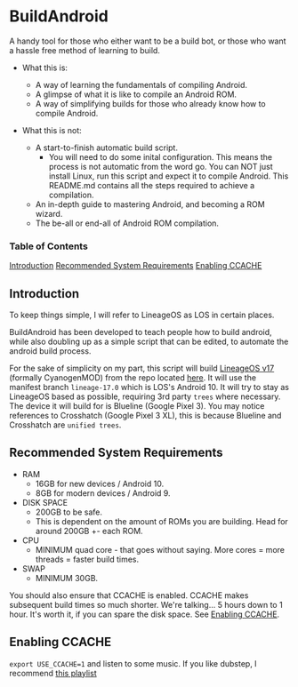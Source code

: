# BuildAndroid

A handy tool for those who either want to be a build bot, or those who want a hassle free method of learning to build.

* What this is:
  - A way of learning the fundamentals of compiling Android.
  - A glimpse of what it is like to compile an Android ROM.
  - A way of simplifying builds for those who already know how to compile Android.

* What this is not:
  - A start-to-finish automatic build script.
    - You will need to do some inital configuration. This means the process is not automatic from the word go. You can NOT just install Linux, run this script and expect it to compile Android. This README.md contains all the steps required to achieve a compilation.
  - An in-depth guide to mastering Android, and becoming a ROM wizard.
  - The be-all or end-all of Android ROM compilation.

### Table of Contents
[Introduction](#Introduction)
[Recommended System Requirements](#RecSysReq)
[Enabling CCACHE](#EnableCCACHE)

## Introduction <a name="Introduction"></a>

To keep things simple, I will refer to LineageOS as LOS in certain places.

BuildAndroid has been developed to teach people how to build android, while also doubling up as a simple script that can be edited, to automate the android build process.

For the sake of simplicity on my part, this script will build [LineageOS v17](https://lineageos.org/) (formally CyanogenMOD) from the repo located [here](https://github.com/lineageos). It will use the manifest branch `lineage-17.0` which is LOS's Android 10. It will try to stay as LineageOS based as possible, requiring 3rd party `trees` where necessary. The device it will build for is Blueline (Google Pixel 3). You may notice references to Crosshatch (Google Pixel 3 XL), this is because Blueline and Crosshatch are `unified trees`.

## Recommended System Requirements <a name="RecSysReq"></a>

* RAM
  - 16GB for new devices / Android 10.
  - 8GB for modern devices / Android 9.
* DISK SPACE
  - 200GB to be safe.
  - This is dependent on the amount of ROMs you are building. Head for around 200GB +- each ROM.
* CPU
  - MINIMUM quad core - that goes without saying. More cores = more threads = faster build times.
* SWAP
  - MINIMUM 30GB.
  
You should also ensure that CCACHE is enabled. CCACHE makes subsequent build times so much shorter. We're talking... 5 hours down to 1 hour. It's worth it, if you can spare the disk space. See [Enabling CCACHE](#EnableCCACHE).

## Enabling CCACHE <a name="EnableCCACHE"></a>

`export USE_CCACHE=1` and listen to some music. If you like dubstep, I recommend [this playlist](https://open.spotify.com/playlist/5f3M8DsWZG5IuuOuu9ws3u?si=x1T0F25KR7KimbBNM0qA7w)
